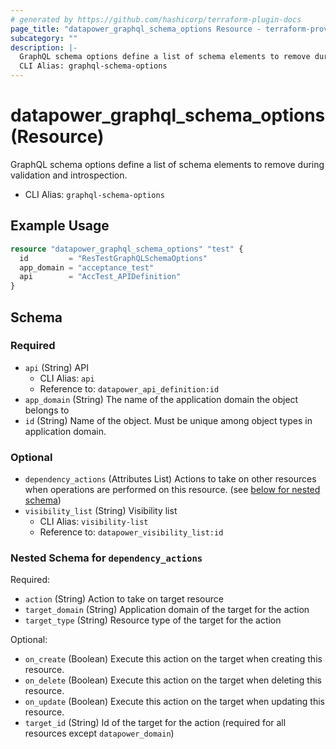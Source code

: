 ```yaml
---
# generated by https://github.com/hashicorp/terraform-plugin-docs
page_title: "datapower_graphql_schema_options Resource - terraform-provider-datapower"
subcategory: ""
description: |-
  GraphQL schema options define a list of schema elements to remove during validation and introspection.
  CLI Alias: graphql-schema-options
---
```


# datapower_graphql_schema_options (Resource)

GraphQL schema options define a list of schema elements to remove during validation and introspection.
  - CLI Alias: `graphql-schema-options`

## Example Usage

```terraform
resource "datapower_graphql_schema_options" "test" {
  id         = "ResTestGraphQLSchemaOptions"
  app_domain = "acceptance_test"
  api        = "AccTest_APIDefinition"
}
```

<!-- schema generated by tfplugindocs -->
## Schema

### Required

- `api` (String) API
  - CLI Alias: `api`
  - Reference to: `datapower_api_definition:id`
- `app_domain` (String) The name of the application domain the object belongs to
- `id` (String) Name of the object. Must be unique among object types in application domain.

### Optional

- `dependency_actions` (Attributes List) Actions to take on other resources when operations are performed on this resource. (see [below for nested schema](#nestedatt--dependency_actions))
- `visibility_list` (String) Visibility list
  - CLI Alias: `visibility-list`
  - Reference to: `datapower_visibility_list:id`

<a id="nestedatt--dependency_actions"></a>
### Nested Schema for `dependency_actions`

Required:

- `action` (String) Action to take on target resource
- `target_domain` (String) Application domain of the target for the action
- `target_type` (String) Resource type of the target for the action

Optional:

- `on_create` (Boolean) Execute this action on the target when creating this resource.
- `on_delete` (Boolean) Execute this action on the target when deleting this resource.
- `on_update` (Boolean) Execute this action on the target when updating this resource.
- `target_id` (String) Id of the target for the action (required for all resources except `datapower_domain`)
